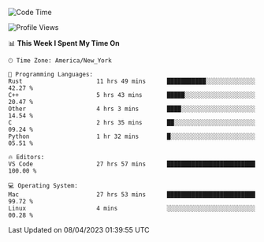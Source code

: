 <!--START_SECTION:waka-->
![Code Time](http://img.shields.io/badge/Code%20Time-307%20hrs%2034%20mins-blue)

![Profile Views](http://img.shields.io/badge/Profile%20Views-3-blue)

📊 **This Week I Spent My Time On** 

```text
🕑︎ Time Zone: America/New_York

💬 Programming Languages: 
Rust                     11 hrs 49 mins      ███████████░░░░░░░░░░░░░░   42.27 % 
C++                      5 hrs 43 mins       █████░░░░░░░░░░░░░░░░░░░░   20.47 % 
Other                    4 hrs 3 mins        ████░░░░░░░░░░░░░░░░░░░░░   14.54 % 
C                        2 hrs 35 mins       ██░░░░░░░░░░░░░░░░░░░░░░░   09.24 % 
Python                   1 hr 32 mins        █░░░░░░░░░░░░░░░░░░░░░░░░   05.51 % 

🔥 Editors: 
VS Code                  27 hrs 57 mins      █████████████████████████   100.00 % 

💻 Operating System: 
Mac                      27 hrs 53 mins      █████████████████████████   99.72 % 
Linux                    4 mins              ░░░░░░░░░░░░░░░░░░░░░░░░░   00.28 % 
```


 Last Updated on 08/04/2023 01:39:55 UTC
<!--END_SECTION:waka-->
